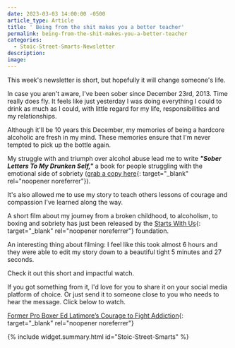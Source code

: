 ```yaml
---
date: 2023-03-03 14:00:00 -0500
article_type: Article
title: ' Being from the shit makes you a better teacher'
permalink: being-from-the-shit-makes-you-a-better-teacher
categories:
  - Stoic-Street-Smarts-Newsletter
description:
image:
---
```

This week's newsletter is short, but hopefully it will change someone's life.

In case you aren't aware, I've been sober since December 23rd, 2013. Time really does fly. It feels like just yesterday I was doing everything I could to drink as much as I could, with little regard for my life, responsibilities and my relationships.

Although it'll be 10 years this December, my memories of being a hardcore alcoholic are fresh in my mind. These memories ensure that I'm never tempted to pick up the bottle again.

My struggle with and triumph over alcohol abuse lead me to write&nbsp;***"Sober Letters To My Drunken Self,"***&nbsp;a book for people struggling with the emotional side of sobriety ([grab a copy here](https://amzn.to/3kIOOLw){: target="_blank" rel="noopener noreferrer"}).

It's also allowed me to use my story to teach others lessons of courage and compassion I've learned along the way.

A short film about my journey from a broken childhood, to alcoholism, to boxing and sobriety has just been released by the&nbsp;[Starts With Us](https://www.startswith.us/){: target="_blank" rel="noopener noreferrer"}&nbsp;foundation.

An interesting thing about filming: I feel like this took almost 6 hours and they were able to edit my story down to a beautiful tight 5 minutes and 27 seconds.

Check it out this short and impactful watch.

If you got something from it, I'd love for you to share it on your social media platform of choice. Or just send it to someone close to you who needs to hear the message. Click below to watch.

​[Former Pro Boxer Ed Latimore’s Courage to Fight Addiction](https://www.youtube.com/watch?v=SB1OD3_uNR8){: target="_blank" rel="noopener noreferrer"}

{% include widget.summary.html id="Stoic-Street-Smarts" %}